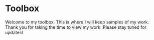# Toolbox

Welcome to my toolbox. This is where I will keep samples of my work. Thank you for taking the time to view my work. Please stay tuned for updates!